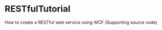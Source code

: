RESTfulTutorial
===============

How to create a RESTful web service using WCF (Supporting source code)
